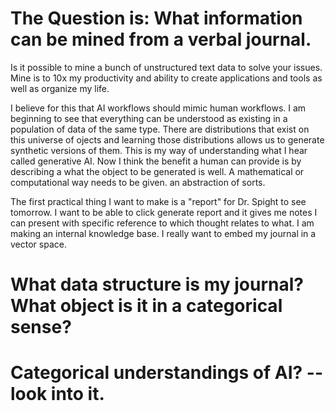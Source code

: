 # The Question is: What information can be mined from a verbal journal.
Is it possible to mine a bunch of unstructured text data to solve your issues. 
Mine is to 10x my productivity and ability to create applications and tools as well as organize my life.

I believe for this that AI workflows should mimic human workflows. I am beginning to see that everything can be understood as existing in a population of 
data of the same type. There are distributions that exist on this universe of ojects and learning those distributions allows us to generate synthetic versions of them. This is my way of understanding what I hear called generative AI. Now I think the benefit a human can provide is by describing a what the object to be generated is well. A mathematical or computational way needs to be given. an abstraction of sorts.

The first practical thing I want to make is a "report" for Dr. Spight to see tomorrow. I want to be able to click generate report
and it gives me notes I can present with specific reference to which thought relates to what. I am making an internal knowledge base.
I really want to embed my journal in a vector space.

# What data structure is my journal? What object is it in a categorical sense?

# Categorical understandings of AI? -- look into it.
